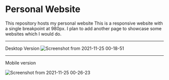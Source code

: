 # Personal Website

This repository hosts my personal website
This is a responsive website with a single breakpoint at 980px.
I plan to add another page to showcase some websites which I would do.



***
Desktop Version
![Screenshot from 2021-11-25 00-18-51](https://user-images.githubusercontent.com/77779003/143297661-d268c9ab-3cc4-4388-9ae9-e060d673dbb1.png)


***
Mobile version

![Screenshot from 2021-11-25 00-26-23](https://user-images.githubusercontent.com/77779003/143298167-7ffcc8a8-2e44-4040-bc12-118e8085db1d.png)


